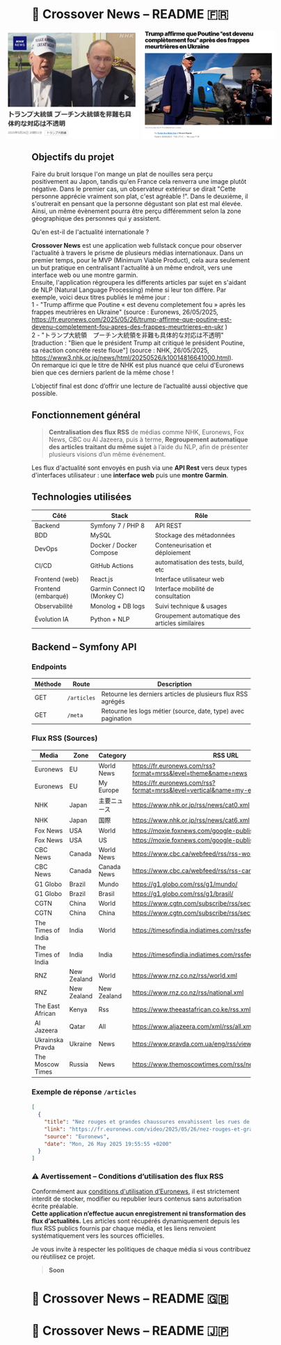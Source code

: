# 📰 Crossover News – README 🇫🇷

<div id="header" align="center" style="display: flex; flex-direction: center; justify-content: center; align-items:center;">
    <img src="./sources/images/nhk-example-trump-putin-2025-05-26.png" title="NHK" alt="NHK" width="308" height="250"/>&nbsp;
    <img src="./sources/images/euronews-example-trump-putin-2025-05-26.png" title="Euronews" alt="Euronews" width="308" height="250"/>&nbsp;
</div>

##  Objectifs du projet

Faire du bruit lorsque l'on mange un plat de nouilles sera perçu positivement au Japon, tandis qu'en France cela renverra une image plutôt négative. Dans le premier cas, un observateur extérieur se dirait "Cette personne apprécie vraiment son plat, c'est agréable !". Dans le deuxième, il s'outrerait en pensant que la personne dégustant son plat est mal élevée.<br/>
Ainsi, un même évènement pourra être perçu différemment selon la zone géographique des personnes qui y assistent.

Qu'en est-il de l'actualité internationale ? 

**Crossover News** est une application web fullstack conçue pour observer l'actualité à travers le prisme de plusieurs médias internationaux.
Dans un premier temps, pour le MVP (Minimum Viable Product), cela aura seulement un but pratique en centralisant l'actualité à un même endroit, vers une interface web ou une montre garmin. <br/>
Ensuite, l'application régroupera les differents articles par sujet en s'aidant de NLP (Natural Language Processing) même si leur ton diffère. 
Par exemple, voici deux titres publiés le même jour : <br/>
1 - "Trump affirme que Poutine « est devenu completement fou » après les frappes meutrières en Ukraine" (source : Euronews, 26/05/2025, https://fr.euronews.com/2025/05/26/trump-affirme-que-poutine-est-devenu-completement-fou-apres-des-frappes-meurtrieres-en-ukr ) <br/>
2 - "トランプ大統領　プーチン大統領を非難も具体的な対応は不透明" [traduction : "Bien que le président Trump ait critiqué le président Poutine, sa réaction concréte reste floue"] (source : NHK, 26/05/2025, https://www3.nhk.or.jp/news/html/20250526/k10014816641000.html).<br/>
On remarque ici que le titre de NHK est plus nuancé que celui d'Euronews bien que ces derniers parlent de la même chose !

L’objectif final est donc d’offrir une lecture de l’actualité aussi objective que possible.

##  Fonctionnement général

>  **Centralisation des flux RSS** de médias comme NHK, Euronews, Fox News, CBC ou Al Jazeera, puis à terme, **Regroupement automatique des articles traitant du même sujet** à l’aide du NLP, afin de présenter plusieurs visions d’un même événement.

Les flux d'actualité sont envoyés en push via une **API Rest** vers deux types d'interfaces utilisateur : une **interface web** puis une **montre Garmin**.



##  Technologies utilisées

| Côté | Stack | Rôle |
|------|-------|------|
| Backend | Symfony 7 / PHP 8 | API REST |
| BDD | MySQL | Stockage des métadonnées |
| DevOps | Docker / Docker Compose | Conteneurisation et déploiement |
| CI/CD | GitHub Actions | automatisation des tests, build, etc |
| Frontend (web) | React.js | Interface utilisateur web |
| Frontend (embarqué) | Garmin Connect IQ (Monkey C) | Interface mobilité de consultation |
| Observabilité | Monolog + DB logs | Suivi technique & usages |
| Évolution IA | Python + NLP | Groupement automatique des articles similaires |


##  Backend – Symfony API

###  Endpoints

| Méthode | Route | Description |
|---------|-------|-------------|
| GET | `/articles` | Retourne les derniers articles de plusieurs flux RSS agrégés |
| GET | `/meta` | Retourne les logs métier (source, date, type) avec pagination |

###  Flux RSS (Sources)

| Media                 | Zone         | Category         | RSS URL                                                                 |
|----------------------|--------------|------------------|-------------------------------------------------------------------------|
| Euronews             | EU           | World News       | https://fr.euronews.com/rss?format=mrss&level=theme&name=news          |
| Euronews             | EU           | My Europe        | https://fr.euronews.com/rss?format=mrss&level=vertical&name=my-europe  |
| NHK                  | Japan        | 主要ニュース       | https://www.nhk.or.jp/rss/news/cat0.xml                                 |
| NHK                  | Japan        | 国際              | https://www.nhk.or.jp/rss/news/cat6.xml                                 |
| Fox News             | USA          | World            | https://moxie.foxnews.com/google-publisher/world.xml                   |
| Fox News             | USA          | US               | https://moxie.foxnews.com/google-publisher/us.xml                      |
| CBC News             | Canada       | World News       | https://www.cbc.ca/webfeed/rss/rss-world                               |
| CBC News             | Canada       | Canada News      | https://www.cbc.ca/webfeed/rss/rss-canada                              |
| G1 Globo             | Brazil       | Mundo            | https://g1.globo.com/rss/g1/mundo/                                     |
| G1 Globo             | Brazil       | Brasil           | https://g1.globo.com/rss/g1/brasil/                                    |
| CGTN                 | China        | World            | https://www.cgtn.com/subscribe/rss/section/world.xml                   |
| CGTN                 | China        | China            | https://www.cgtn.com/subscribe/rss/section/china.xml                   |
| The Times of India   | India        | World            | https://timesofindia.indiatimes.com/rssfeeds/296589292.cms             |
| The Times of India   | India        | India            | https://timesofindia.indiatimes.com/rssfeeds/-2128936835.cms           |
| RNZ                  | New Zealand  | World            | https://www.rnz.co.nz/rss/world.xml                                    |
| RNZ                  | New Zealand  | New Zealand      | https://www.rnz.co.nz/rss/national.xml                                 |
| The East African     | Kenya        | Rss              | https://www.theeastafrican.co.ke/rss.xml                               |
| Al Jazeera           | Qatar        | All              | https://www.aljazeera.com/xml/rss/all.xml                               |
| Ukrainska Pravda     | Ukraine      | News             | https://www.pravda.com.ua/eng/rss/view_news/                           |
| The Moscow Times     | Russia       | News             | https://www.themoscowtimes.com/rss/news                                |


###  Exemple de réponse `/articles`
```json
[
  {
    "title": "Nez rouges et grandes chaussures envahissent les rues de Lima pour la Journée des Clowns",
    "link": "https://fr.euronews.com/video/2025/05/26/nez-rouges-et-grandes-chaussures-envahissent-les-rues-de-lima-pour-la-journee-des-clowns",
    "source": "Euronews",
    "date": "Mon, 26 May 2025 19:55:55 +0200"
  }
]
```

### ⚠️ Avertissement – Conditions d’utilisation des flux RSS
Conformément aux [conditions d'utilisation d’Euronews](https://fr.euronews.com/terms-and-conditions), il est strictement interdit de stocker, modifier ou republier leurs contenus sans autorisation écrite préalable.<br/>
**Cette application n’effectue aucun enregistrement ni transformation des flux d’actualités.** Les articles sont récupérés dynamiquement depuis les flux RSS publics fournis par chaque média, et les liens renvoient systématiquement vers les sources officielles.<br/>

Je vous invite à respecter les politiques de chaque média si vous contribuez ou réutilisez ce projet.


>  **Soon**
# 📰 Crossover News – README 🇬🇧 
# 📰 Crossover News – README 🇯🇵
